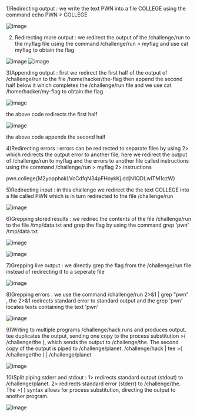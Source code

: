 1)Redirecting output
: we write the text PWN into a file COLLEGE using the command echo PWN > COLLEGE 

![image](https://github.com/user-attachments/assets/dc0017ee-8d6e-438b-ae0f-a3c8d76e4cd3)

2) Redirecting more output
: we redirect the output of the /challenge/run to the myflag file using the command /challenge/run > myflag and use cat myflag to obtain the flag

![image](https://github.com/user-attachments/assets/00ad115f-d076-4463-9d6a-38fffdb163cd)
![image](https://github.com/user-attachments/assets/5ac0ba0d-89a2-4b8e-bf36-1c1e43798efa)

3)Appending output
: first we redirect the first half of the output of /challenge/run to the file /home/hacker/the-flag then append the second half below it which completes the /challenge/run file
and we use cat /home/hacker/my-flag to obtain the flag

![image](https://github.com/user-attachments/assets/3caf8abc-2414-4f61-9976-307a36f41a8e)

the above code redirects the first half

![image](https://github.com/user-attachments/assets/f7062bbf-03cf-4df4-92c8-dba9ba88757a)

the above code appends the second half


4)Redirecting errors
: errors can be redirected to separate files by using 2> which redirects the output error to another file, here we redirect the output of /challenge/run to myflag and the errors to 
another file called instructions using the command /challenge/run > myflag 2> instructions

pwn.college{M2yopphakLVcCdfqN34pFHoykKj.ddjN1QDLwITM1czW}

5)Redirecting input
: in this challenge we redirect the the text COLLEGE into a file called PWN which is in turn redirected to the file /challenge/run

![image](https://github.com/user-attachments/assets/935b7f6f-fbce-4116-becb-94b897e37035)

6)Grepping stored results
: we redirec the contents of the file /challenge/run to the file /tmp/data.txt and grep the flag by using the command grep 'pwn' /tmp/data.txt 

![image](https://github.com/user-attachments/assets/ef3b10c7-1d58-4af3-9e12-f979272ce19a)

![image](https://github.com/user-attachments/assets/dcd2e961-1a6f-4d0b-85fe-6cded7dd2bfd)

7)Grepping live output
: we directly grep the flag from the /challenge/run file instead of redirecting it to a seperate file

![image](https://github.com/user-attachments/assets/ec7ac525-250f-486e-ac7b-4e84f4337411)

8)Grepping errors
: we use the command /challenge/run 2>&1 | grep "pwn" , the 2>&1 redirects standard error to standard output and the grep 'pwn' locates texts containing the text 'pwn'

![image](https://github.com/user-attachments/assets/e0dcf361-c577-43f1-941b-b13c62f00a8f)

9)Writing to multiple programs
/challenge/hack runs and produces output.
tee duplicates the output, sending one copy to the process substitution >( /challenge/the ), which sends the output to /challenge/the.
The second copy of the output is piped to /challenge/planet.
/challenge/hack | tee >( /challenge/the ) | /challenge/planet

![image](https://github.com/user-attachments/assets/3109670e-4ddc-4162-8932-7585984c0926)

10)Split piping stderr and stdout
: 1> redirects standard output (stdout) to /challenge/planet.
2> redirects standard error (stderr) to /challenge/the.
The >( ) syntax allows for process substitution, directing the output to another program.

![image](https://github.com/user-attachments/assets/f986e228-4018-4bb3-b557-40e951411c78)















